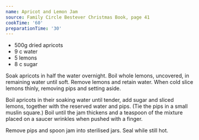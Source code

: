 ```yaml
---
name: Apricot and Lemon Jam
source: Family Circle Bestever Christmas Book, page 41
cookTime: '60'
preparationTime: '30'
---
```


* 500g dried apricots
* 9 c water
* 5 lemons
* 8 c sugar

Soak apricots in half the water overnight.  Boil whole lemons, uncovered, in remaining water until soft.  Remove lemons and retain water.  When cold slice lemons thinly, removing pips and setting aside.

Boil apricots in their soaking water until tender, add sugar and sliced lemons, together with the reserved water and pips.  (Tie the pips in a small muslin square.)  Boil until the jam thickens and a teaspoon of the mixture placed on a saucer wrinkles when pushed with a finger.

Remove pips and spoon jam into sterilised jars.  Seal while still hot.

